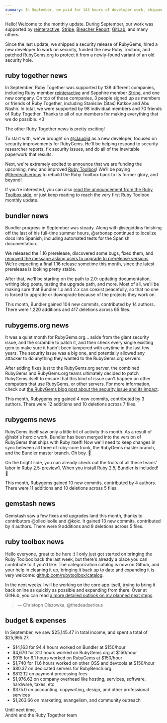 ```yaml
---
summary: In September, we paid for 143 hours of developer work, shipped a RubyGems security release, and funded the new Ruby Toolbox.
---
```


Hello! Welcome to the monthly update. During September, our work was supported by [reinteractive](https://reinteractive.com/), [Stripe](https://stripe.com), [Bleacher Report](http://www.bleacherreport.com), [GitLab](https://about.gitlab.com), and many others.

Since the last update, we shipped a security release of RubyGems, hired a new developer to work on security, funded the new Ruby Toolbox, and patched RubyGems.org to protect it from a newly-found variant of an old security hole.

## ruby together news

In September, Ruby Together was supported by 138 different companies, including Ruby member [reinteractive](https://reinteractive.com) and Sapphire member [Stripe](https://stripe.com), and one new company.  On top of those companies, 3 people signed up as members or friends of Ruby Together, including Stanislav (Stas) Katkov and Abu Nashir. In total, we were supported by 98 individual members and 70 friends of Ruby Together. Thanks to all of our members for making everything that we do possible. &lt;3

The other Ruby Together news is pretty exciting!

To start with, we've brought on [@claudijd](https://twitter.com/claudijd) as a new developer, focused on security improvements for RubyGems. He'll be helping respond to security researcher reports, fix security issues, and do all of the inevitable paperwork that results.

Next, we're extremely excited to announce that we are funding the upcoming, new, and improved [Ruby Toolbox](https://github.com/rubytoolbox/rubytoolbox)! We'll be paying [@thedeadserious](https://twitter.com/thedeadserious) to rebuild the Ruby Toolbox back to its former glory, and beyond!

If you're interested, you can also [read the announcement from the Ruby Toolbox side](https://github.com/rubytoolbox/rubytoolbox/issues/1#issuecomment-333950079), or just keep reading to reach the very first Ruby Toolbox monthly update.

## bundler news

Bundler progress in September was steady. Along with @segiddins finishing off the last of his full-time summer hours, @arbonap continued to localize docs into Spanish, including automated tests for the Spanish documentation.

We released the 1.16 prerelease, discovered some bugs, fixed them, and [removed the message asking users to upgrade to prerelease versions](https://github.com/bundler/bundler/pull/6031). We're expecting a final 1.16 release sometime this month, since the latest prerelease is looking pretty stable.

After that, we'll be starting on the path to 2.0: updating documentation, writing blog posts, testing the upgrade path, and more. Most of all, we'll be making sure that Bundler 1.x and 2.x can coexist peacefully, so that no one is forced to upgrade or downgrade because of the projects they work on.

This month, Bundler gained 104 new commits, contributed by 14 authors. There were 1,220 additions and 417 deletions across 65 files.

## rubygems.org news

It was a quiet month for RubyGems.org&hellip; aside from the giant security issue, and the scramble to patch it, and then check every single existing gem to make sure it hadn't been tampered with anytime in the last few years. The security issue was a big one, and potentially allowed any attacker to do anything they wanted to the RubyGems.org servers.

After adding fixes just to the RubyGems.org server, the combined RubyGems and RubyGems.org teams ultimately decided to patch RubyGems itself to ensure that this kind of issue can't happen on other computers that use RubyGems, or other servers. For more information, check out [the RubyGems blog post about the security issue and its impact](http://blog.rubygems.org/2017/10/09/unsafe-object-deserialization-vulnerability.html).

This month, Rubygems.org gained 4 new commits, contributed by 3 authors. There were 12 additions and 10 deletions across 7 files.

## rubygems news

RubyGems itself saw only a little bit of activity this month. As a result of @hsbt's heroic work, Bundler has been merged into the version of RubyGems that ships with Ruby itself! Now we'll need to keep changes in sync between all three of ruby-core trunk, the RubyGems master branch, and the Bundler master branch. Oh boy. 😬

On the bright side, you can already check out the fruits of all these teams' labor in [Ruby 2.5-preview1](https://www.ruby-lang.org/en/news/2017/10/10/ruby-2-5-0-preview1-released/). When you install Ruby 2.5, Bundler is included! 🎉

This month, Rubygems gained 10 new commits, contributed by 4 authors. There were 11 additions and 10 deletions across 5 files.

## gemstash news

Gemstash saw a few fixes and upgrades land this month, thanks to contributors @olleolleolle and @koic. It gained 13 new commits, contributed by 4 authors. There were 9 additions and 8 deletions across 5 files.

## ruby toolbox news

Hello everyone, great to be here :) I only just got started on bringing the Ruby Toolbox back the last week, but there's already a place you can contribute to if you'd like: The categorization catalog is now on Github, and your help in cleaning it up, bringing it back up to date and expanding it is very welcome: [github.com/rubytoolbox/catalog](https://github.com/rubytoolbox/catalog).

In the next weeks I will be working on the core app itself, trying to bring it back online as quickly as possible and expanding from there. Over at GitHub, you can read [a more detailed outlook on my planned next steps](https://github.com/rubytoolbox/rubytoolbox/issues/1#issuecomment-333950079).

> &mdash; Christoph Olszowka, @thedeadserious

## budget &amp; expenses

In September, we saw $25,145.47 in total income, and spent a total of $25,995.27.

* $14,163 for 94.4 hours worked on Bundler at $150/hour
* $4,670 for 31.1 hours worked on RubyGems.org at $150/hour
* $915 for 6.1 hours worked on RubyGems at $150/hour
* $1,740 for 11.6 hours worked on other OSS and devtools at $150/hour
* $80.37 on dedicated servers for RubyBench.org
* $812.12 on payment processing fees
* $1,976.62 on company overhead like hosting, services, software, hardware, taxes, etc
* $375.0 on accounting, copywriting, design, and other professional services
* $1,263.66 on marketing, evangelism, and community outreach

Until next time,<br>
André and the Ruby Together team
